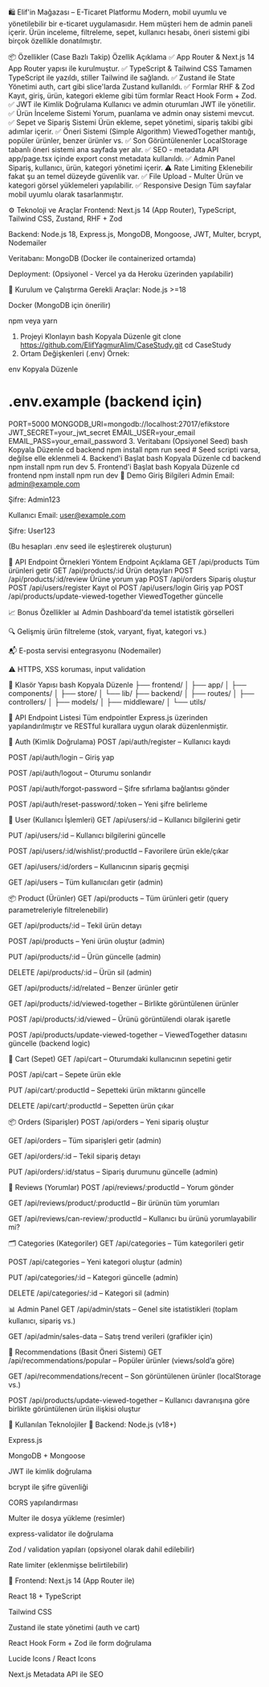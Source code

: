 🛍️ Elif'in Mağazası – E-Ticaret Platformu
Modern, mobil uyumlu ve yönetilebilir bir e-ticaret uygulamasıdır. Hem müşteri hem de admin paneli içerir. Ürün inceleme, filtreleme, sepet, kullanıcı hesabı, öneri sistemi gibi birçok özellikle donatılmıştır.

📦 Özellikler (Case Bazlı Takip)
Özellik	Açıklama
✅ App Router & Next.js 14	App Router yapısı ile kurulmuştur.
✅ TypeScript & Tailwind CSS	Tamamen TypeScript ile yazıldı, stiller Tailwind ile sağlandı.
✅ Zustand ile State Yönetimi	auth, cart gibi slice'larda Zustand kullanıldı.
✅ Formlar RHF & Zod	Kayıt, giriş, ürün, kategori ekleme gibi tüm formlar React Hook Form + Zod.
✅ JWT ile Kimlik Doğrulama	Kullanıcı ve admin oturumları JWT ile yönetilir.
✅ Ürün İnceleme Sistemi	Yorum, puanlama ve admin onay sistemi mevcut.
✅ Sepet ve Sipariş Sistemi	Ürün ekleme, sepet yönetimi, sipariş takibi gibi adımlar içerir.
✅ Öneri Sistemi (Simple Algorithm)	ViewedTogether mantığı, popüler ürünler, benzer ürünler vs.
✅ Son Görüntülenenler	LocalStorage tabanlı öneri sistemi ana sayfada yer alır.
✅ SEO - metadata API	app/page.tsx içinde export const metadata kullanıldı.
✅ Admin Panel	Sipariş, kullanıcı, ürün, kategori yönetimi içerir.
⚠️ Rate Limiting	Eklenebilir fakat şu an temel düzeyde güvenlik var.
✅ File Upload - Multer	Ürün ve kategori görsel yüklemeleri yapılabilir.
✅ Responsive Design	Tüm sayfalar mobil uyumlu olarak tasarlanmıştır.

⚙️ Teknoloji ve Araçlar
Frontend: Next.js 14 (App Router), TypeScript, Tailwind CSS, Zustand, RHF + Zod

Backend: Node.js 18, Express.js, MongoDB, Mongoose, JWT, Multer, bcrypt, Nodemailer

Veritabanı: MongoDB (Docker ile containerized ortamda)

Deployment: (Opsiyonel - Vercel ya da Heroku üzerinden yapılabilir)

🔧 Kurulum ve Çalıştırma
Gerekli Araçlar:
Node.js >=18

Docker (MongoDB için önerilir)

npm veya yarn

1. Projeyi Klonlayın
bash
Kopyala
Düzenle
git clone https://github.com/ElifYagmurAlim/CaseStudy.git
cd CaseStudy
2. Ortam Değişkenleri (.env)
Örnek:

env
Kopyala
Düzenle
# .env.example (backend için)
PORT=5000
MONGODB_URI=mongodb://localhost:27017/efikstore
JWT_SECRET=your_jwt_secret
EMAIL_USER=your_email
EMAIL_PASS=your_email_password
3. Veritabanı (Opsiyonel Seed)
bash
Kopyala
Düzenle
cd backend
npm install
npm run seed  # Seed scripti varsa, değilse elle eklenmeli
4. Backend'i Başlat
bash
Kopyala
Düzenle
cd backend
npm install
npm run dev
5. Frontend'i Başlat
bash
Kopyala
Düzenle
cd frontend
npm install
npm run dev
👤 Demo Giriş Bilgileri
Admin
Email: admin@example.com

Şifre: Admin123

Kullanıcı
Email: user@example.com

Şifre: User123

(Bu hesapları .env seed ile eşleştirerek oluşturun)

📘 API Endpoint Örnekleri
Yöntem	Endpoint	Açıklama
GET	/api/products	Tüm ürünleri getir
GET	/api/products/:id	Ürün detayları
POST	/api/products/:id/review	Ürüne yorum yap
POST	/api/orders	Sipariş oluştur
POST	/api/users/register	Kayıt ol
POST	/api/users/login	Giriş yap
POST	/api/products/update-viewed-together	ViewedTogether güncelle

📈 Bonus Özellikler
📊 Admin Dashboard'da temel istatistik görselleri

🔍 Gelişmiş ürün filtreleme (stok, varyant, fiyat, kategori vs.)

📬 E-posta servisi entegrasyonu (Nodemailer)

⚠️ HTTPS, XSS koruması, input validation

📁 Klasör Yapısı
bash
Kopyala
Düzenle
├── frontend/
│   ├── app/
│   ├── components/
│   ├── store/
│   └── lib/
├── backend/
│   ├── routes/
│   ├── controllers/
│   ├── models/
│   ├── middleware/
│   └── utils/

📡 API Endpoint Listesi
Tüm endpointler Express.js üzerinden yapılandırılmıştır ve RESTful kurallara uygun olarak düzenlenmiştir.

🔐 Auth (Kimlik Doğrulama)
POST /api/auth/register – Kullanıcı kaydı

POST /api/auth/login – Giriş yap

POST /api/auth/logout – Oturumu sonlandır

POST /api/auth/forgot-password – Şifre sıfırlama bağlantısı gönder

POST /api/auth/reset-password/:token – Yeni şifre belirleme

👤 User (Kullanıcı İşlemleri)
GET /api/users/:id – Kullanıcı bilgilerini getir

PUT /api/users/:id – Kullanıcı bilgilerini güncelle

POST /api/users/:id/wishlist/:productId – Favorilere ürün ekle/çıkar

GET /api/users/:id/orders – Kullanıcının sipariş geçmişi

GET /api/users – Tüm kullanıcıları getir (admin)

📦 Product (Ürünler)
GET /api/products – Tüm ürünleri getir (query parametreleriyle filtrelenebilir)

GET /api/products/:id – Tekil ürün detayı

POST /api/products – Yeni ürün oluştur (admin)

PUT /api/products/:id – Ürün güncelle (admin)

DELETE /api/products/:id – Ürün sil (admin)

GET /api/products/:id/related – Benzer ürünler getir

GET /api/products/:id/viewed-together – Birlikte görüntülenen ürünler

POST /api/products/:id/viewed – Ürünü görüntülendi olarak işaretle

POST /api/products/update-viewed-together – ViewedTogether datasını güncelle (backend logic)

🛒 Cart (Sepet)
GET /api/cart – Oturumdaki kullanıcının sepetini getir

POST /api/cart – Sepete ürün ekle

PUT /api/cart/:productId – Sepetteki ürün miktarını güncelle

DELETE /api/cart/:productId – Sepetten ürün çıkar

📦 Orders (Siparişler)
POST /api/orders – Yeni sipariş oluştur

GET /api/orders – Tüm siparişleri getir (admin)

GET /api/orders/:id – Tekil sipariş detayı

PUT /api/orders/:id/status – Sipariş durumunu güncelle (admin)

📝 Reviews (Yorumlar)
POST /api/reviews/:productId – Yorum gönder

GET /api/reviews/product/:productId – Bir ürünün tüm yorumları

GET /api/reviews/can-review/:productId – Kullanıcı bu ürünü yorumlayabilir mi?

🗂️ Categories (Kategoriler)
GET /api/categories – Tüm kategorileri getir

POST /api/categories – Yeni kategori oluştur (admin)

PUT /api/categories/:id – Kategori güncelle (admin)

DELETE /api/categories/:id – Kategori sil (admin)

📊 Admin Panel
GET /api/admin/stats – Genel site istatistikleri (toplam kullanıcı, sipariş vs.)

GET /api/admin/sales-data – Satış trend verileri (grafikler için)

🤖 Recommendations (Basit Öneri Sistemi)
GET /api/recommendations/popular – Popüler ürünler (views/sold’a göre)

GET /api/recommendations/recent – Son görüntülenen ürünler (localStorage vs.)

POST /api/products/update-viewed-together – Kullanıcı davranışına göre birlikte görüntülenen ürün ilişkisi oluştur

🚀 Kullanılan Teknolojiler
🔧 Backend:
Node.js (v18+)

Express.js

MongoDB + Mongoose

JWT ile kimlik doğrulama

bcrypt ile şifre güvenliği

CORS yapılandırması

Multer ile dosya yükleme (resimler)

express-validator ile doğrulama

Zod / validation yapıları (opsiyonel olarak dahil edilebilir)

Rate limiter (eklenmişse belirtilebilir)

🎯 Frontend:
Next.js 14 (App Router ile)

React 18 + TypeScript

Tailwind CSS

Zustand ile state yönetimi (auth ve cart)

React Hook Form + Zod ile form doğrulama

Lucide Icons / React Icons

Next.js Metadata API ile SEO



